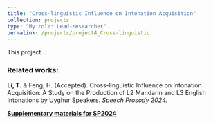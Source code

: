 ```yaml
---
title: "Cross-linguistic Influence on Intonation Acquisition"
collection: projects
type: "My role: Lead-researcher"
permalink: /projects/project4_Cross-linguistic
---
```

This project...


### Related works:

**Li, T.** & Feng, H. (Accepted). Cross-linguistic Influence on Intonation Acquisition: A Study on the Production of L2 Mandarin and L3 English Intonations by Uyghur Speakers. _Speech Prosody 2024._

[**Supplementary materials for SP2024**](https://litonglinguistics.github.io/files/SupplementaryMaterialsSP2024.pdf )


